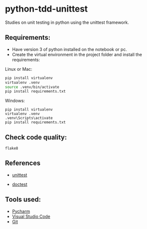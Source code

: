 # python-tdd-unittest

Studies on unit testing in python using the unittest framework.

## Requirements:
- Have version 3 of python installed on the notebook or pc.
- Create the virtual environment in the project folder and install the requirements:

Linux or Mac:

``` bash
pip install virtualenv
virtualenv .venv
source .venv/bin/activate
pip install requirements.txt
```

Windows:

``` console
pip install virtualenv
virtualenv .venv
.venv\Scripts\activate
pip install requirements.txt
```
## Check code quality:
```console
flake8
```


## References

- [unittest](https://docs.python.org/3/library/unittest.html)

- [doctest](https://docs.python.org/3/library/doctest.html)

## Tools used:

- [Pycharm](https://www.jetbrains.com/help/pycharm/installation-guide.html)
- [Visual Studio Code](https://code.visualstudio.com/)
- [Git](https://git-scm.com/)
